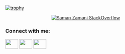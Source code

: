 [![trophy](https://github-profile-trophy.vercel.app/?username=samanzamani&no-frame=true)](https://github.com/samanzamani)

<div align="center" width="100%">

  
[![Saman Zamani StackOverflow](https://github-readme-stackoverflow.vercel.app/?userID=2843041)](https://stackoverflow.com/users/2843041/saman)

  </div>

<h3 align="left">Connect with me:</h3>
<p align="left">
<a href="your link" target="blank"><img align="center" src="https://cdn.jsdelivr.net/npm/simple-icons@3.0.1/icons/twitter.svg" alt="" height="30" width="40" /></a>
<a href="your link" target="blank"><img align="center" src="https://cdn.jsdelivr.net/npm/simple-icons@3.0.1/icons/linkedin.svg" alt="" height="30" width="40" /></a>
<a href="your link" target="blank"><img align="center" src="https://cdn.jsdelivr.net/npm/simple-icons@3.0.1/icons/instagram.svg" alt="" height="30" width="40" /></a>
</p>
